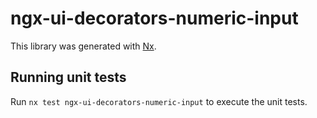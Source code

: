 # ngx-ui-decorators-numeric-input

This library was generated with [Nx](https://nx.dev).

## Running unit tests

Run `nx test ngx-ui-decorators-numeric-input` to execute the unit tests.
